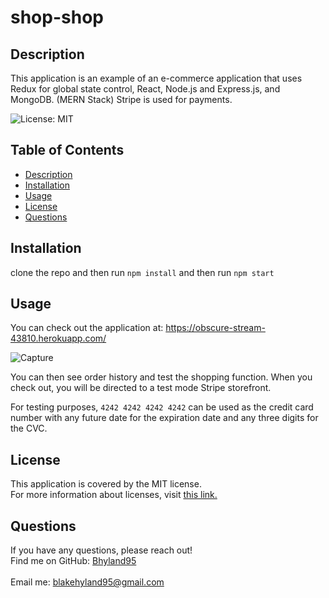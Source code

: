 # shop-shop

## Description
This application is an example of an e-commerce application that uses Redux for global state control, React, Node.js and Express.js, and MongoDB. (MERN Stack) Stripe is used for payments. 

![License: MIT](https://img.shields.io/badge/License-MIT-yellow.svg)
 
 ## Table of Contents
  - [Description](#description)
  - [Installation](#installation)
  - [Usage](#usage)
  - [License](#license)
  - [Questions](#questions)

## Installation
clone the repo and then 
run `npm install` and then 
run `npm start` 

## Usage
You can check out the application at: https://obscure-stream-43810.herokuapp.com/

![Capture](https://user-images.githubusercontent.com/84405590/146704051-16f3ade3-afeb-40ef-b1c8-2cb74785813f.PNG)

You can then see order history and test the shopping function. When you check out, you will be directed to a test mode Stripe storefront.

For testing purposes, `4242 4242 4242 4242` can be used as the credit card number with any future date for the expiration date and any three digits for the CVC.


  ## License
  This application is covered by the MIT license. 
  <br />
  For more information about licenses, visit [this link.](https://docs.github.com/en/repositories/managing-your-repositorys-settings-and-features/customizing-your-repository/licensing-a-repository)
  


## Questions
If you have any questions, please reach out! 
<br />
Find me on GitHub: [Bhyland95](https://github.com/Bhyland95)<br />
<br />
Email me: blakehyland95@gmail.com


